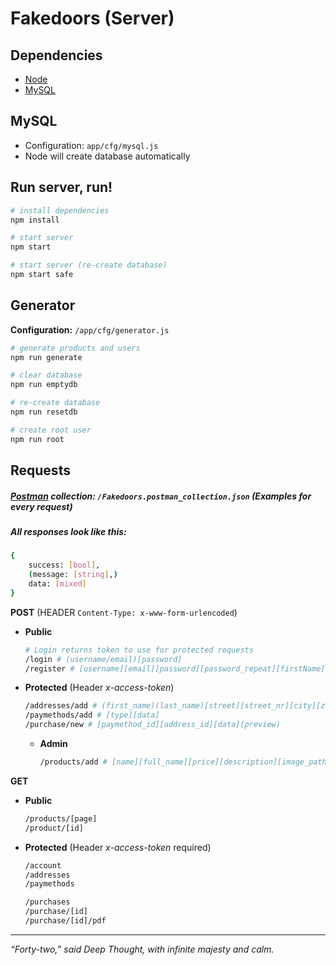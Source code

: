 Fakedoors (Server)
===

## Dependencies

* [Node](https://nodejs.org)
* [MySQL](https://www.mysql.com)

## MySQL
* Configuration: ```app/cfg/mysql.js```
* Node will create database automatically

## Run server, run!
``` bash
# install dependencies
npm install

# start server
npm start

# start server (re-create database)
npm start safe
```

## Generator
**Configuration:** ```/app/cfg/generator.js```
``` bash
# generate products and users
npm run generate

# clear database
npm run emptydb

# re-create database
npm run resetdb

# create root user
npm run root
```

## Requests
##### [Postman](https://www.getpostman.com/) collection: ```/Fakedoors.postman_collection.json``` (Examples for every request)
##### All responses look like this:
``` bash
{
	success: [bool],
	(message: [string],)
	data: [mixed]
}
```
**POST** (HEADER ```Content-Type: x-www-form-urlencoded```)
* **Public**
	``` bash
	# Login returns token to use for protected requests
	/login # (username/email)[password]
	/register # [username][email][password][password_repeat][firstName][lastName]([clientHash])
	```
* **Protected** (Header *x-access-token*)
	``` bash
	/addresses/add # (first_name)(last_name)[street][street_nr][city][zip][planet][dimension](additional)
	/paymethods/add # [type][data]
	/purchase/new # [paymethod_id][address_id][data](preview)
	```
	* **Admin**
		``` bash
		/products/add # [name][full_name][price][description][image_path][quantity]
		```
**GET**
* **Public**
	``` bash
	/products/[page]
	/product/[id]
	```
* **Protected** (Header *x-access-token* required)
	``` bash
	/account
	/addresses
	/paymethods

	/purchases
	/purchase/[id]
	/purchase/[id]/pdf
	```
---
*“Forty-two,” said Deep Thought, with infinite majesty and calm.*
